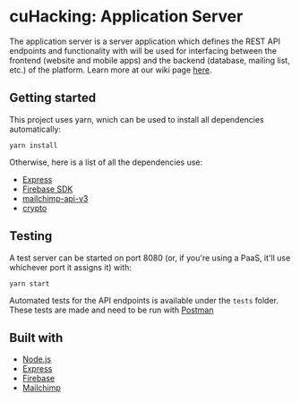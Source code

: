 # cuHacking: Application Server
The application server is a server application which defines the REST API endpoints and functionality with will be used for interfacing between the frontend (website and mobile apps) and the backend (database, mailing list, etc.) of the platform. Learn more at our wiki page [here](https://github.com/cuhacking/cuHacking-wiki/wiki/Application-Server).

## Getting started
This project uses yarn, wnich can be used to install all dependencies automatically:

`yarn install`

Otherwise, here is a list of all the dependencies use:
* [Express](https://expressjs.com/)
* [Firebase SDK](https://firebase.google.com/docs/reference/js)
* [mailchimp-api-v3](https://www.npmjs.com/package/mailchimp-api-v3)
* [crypto](https://nodejs.org/api/crypto.html)

## Testing
A test server can be started on port 8080 (or, if you're using a PaaS, it'll use whichever port it assigns it) with:

`yarn start`

Automated tests for the API endpoints is available under the `tests` folder. These tests are made and need to be run with [Postman](https://github.com/cuhacking/cuHacking-wiki/wiki/Postman)


## Built with
* [Node.js](https://nodejs.org/en/)
* [Express](https://expressjs.com/)
* [Firebase](https://firebase.google.com/)
* [Mailchimp](https://mailchimp.com/)

